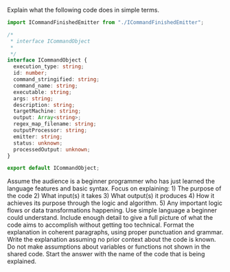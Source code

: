 
Explain what the following code does in simple terms.
```typescript
import ICommandFinishedEmitter from "./ICommandFinishedEmitter";

/*
 * interface ICommandObject
 * 
 */
interface ICommandObject {
  execution_type: string;
  id: number;
  command_stringified: string;
  command_name: string;
  executable: string;
  args: string;
  description: string;
  targetMachine: string;
  output: Array<string>;
  regex_map_filename: string;
  outputProcessor: string;
  emitter: string;
  status: unknown;
  processedOutput: unknown;
}

export default ICommandObject;
```
Assume the audience is a beginner programmer who has just learned the language features and basic syntax. Focus on explaining: 1) The purpose of the code 2) What input(s) it takes 3) What output(s) it produces 4) How it achieves its purpose through the logic and algorithm. 5) Any important logic flows or data transformations happening. Use simple language a beginner could understand. Include enough detail to give a full picture of what the code aims to accomplish without getting too technical. Format the explanation in coherent paragraphs, using proper punctuation and grammar. Write the explanation assuming no prior context about the code is known. Do not make assumptions about variables or functions not shown in the shared code. Start the answer with the name of the code that is being explained.
